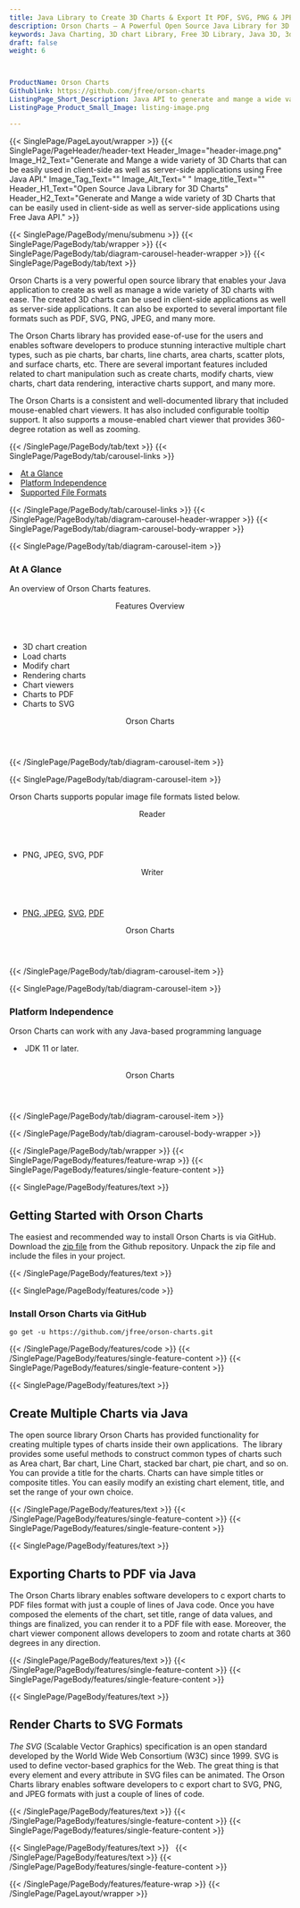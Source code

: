 ```yaml
---
title: Java Library to Create 3D Charts & Export It PDF, SVG, PNG & JPEG Image
description: Orson Charts – A Powerful Open Source Java Library for 3D Charts Creation and Export to PDF, SVG, PNG & JPEG Images on Client as well as Sever side.
keywords: Java Charting, 3D chart Library, Free 3D Library, Java 3D, 3d charts to SVG, 3d charts to PNG, 3d charts to JPEG, Java 3D library, read 3D charts, write 3D Files, convert 3D charts, Open Source 3D charting API, export 3D charts,3d charts to PDF, render 3D WebGL, Java surface charts, bar charts support, add scatter charts
draft: false
weight: 6



ProductName: Orson Charts
Githublink: https://github.com/jfree/orson-charts
ListingPage_Short_Description: Java API to generate and mange a wide variety of 3D charts that can be easily used in client-side as well as server-side applications.
ListingPage_Product_Small_Image: listing-image.png 

---
```


{{< SinglePage/PageLayout/wrapper >}}
{{< SinglePage/PageHeader/header-text
Header_Image="header-image.png"
Image_H2_Text="Generate and Mange a wide variety of 3D Charts that can be easily used in client-side as well as server-side applications using Free Java API."
Image_Tag_Text=""
Image_Alt_Text=" "
Image_title_Text=""
Header_H1_Text="Open Source Java Library for 3D Charts"
Header_H2_Text="Generate and Mange a wide variety of 3D Charts that can be easily used in client-side as well as server-side applications using Free Java API." >}}

{{< SinglePage/PageBody/menu/submenu >}}
{{< SinglePage/PageBody/tab/wrapper >}}
{{< SinglePage/PageBody/tab/diagram-carousel-header-wrapper >}}
{{< SinglePage/PageBody/tab/text >}}



<p>Orson Charts is a very powerful open source library that enables your Java application to create as well as manage a wide variety of 3D charts with ease. The created 3D charts can be used in client-side applications as well as server-side applications. It can also be exported to several important file formats such as PDF, SVG, PNG, JPEG, and many more.</p>
<p>The Orson Charts library has provided ease-of-use for the users and enables software developers to produce stunning interactive multiple chart types, such as pie charts, bar charts, line charts, area charts, scatter plots, and surface charts, etc. There are several important features included related to chart manipulation such as create charts, modify charts, view charts, chart data rendering, interactive charts support, and many more.   </p>
<p>The Orson Charts is a consistent and well-documented library that included mouse-enabled chart viewers. It has also included configurable tooltip support. It also supports a mouse-enabled chart viewer that provides 360-degree rotation as well as zooming.</p>

{{< /SinglePage/PageBody/tab/text >}}
{{< SinglePage/PageBody/tab/carousel-links >}}

<li data-target="#diagramcarousel" data-slide-to="0"><a href="#">At a Glance</a></li>
<li data-target="#diagramcarousel" data-slide-to="2"><a href="#">Platform Independence</a></li>
<li data-target="#diagramcarousel" data-slide-to="1"><a class="activetab" href="#">Supported File Formats</a></li>


{{< /SinglePage/PageBody/tab/carousel-links >}}
{{< /SinglePage/PageBody/tab/diagram-carousel-header-wrapper >}}
{{< SinglePage/PageBody/tab/diagram-carousel-body-wrapper >}}

{{< SinglePage/PageBody/tab/diagram-carousel-item >}}
<h3>At A Glance</h3>
<p>An overview of Orson Charts features.</p>
<div class="diagram1 d1-poi">
<div class="d1-row">
<div class="d1-col d1-right"><header>Features Overview</header>
<ul>
<li>3D chart creation</li>
<li>Load charts</li>
<li>Modify chart</li>
<li>Rendering charts</li>
<li>Chart viewers</li>
<li>Charts to PDF</li>
<li>Charts to SVG</li>
</ul>
</div>
<!--/left--></div>
<div class="d1-logo" style="border: none;"><!--<img src='listing-image.png' alt="Compression APIs for .NET" />--><header>Orson Charts</header><footer><small></small></footer></div>
<!--/logo--></div>
<!--/diagram1-->
{{< /SinglePage/PageBody/tab/diagram-carousel-item >}}

{{< SinglePage/PageBody/tab/diagram-carousel-item >}}
<p>Orson Charts supports popular image file formats listed below.</p>
<div class="diagram1 d2  d1-poi">
<div class="d1-row">
<div class="d1-col d1-left"><header><i class="fa fa-arrows-v "> </i> Reader</header>
<ul>
<li>PNG, JPEG, SVG, PDF</li>
</ul>
</div>
<!--/left-->
<div class="d1-col d1-right"><header><i class="fa  fa-long-arrow-down"> </i> Writer</header>
<ul>
<li><a href="https://docs.fileformat.com/image/png/">PNG</a>,<a href="https://docs.fileformat.com/image/jpeg/"> JPEG</a>, <a href="https://docs.fileformat.com/page-description-language/svg/">SVG</a>, <a href="https://docs.fileformat.com/pdf/">PDF</a></li>
</ul>
</div>
<!--/right--></div>
<!--/row-->
<div class="d1-logo" style="border: none;"><!--<img src='listing-image.png' alt="Compression APIs for .NET" />--><header>Orson Charts</header><footer><small></small></footer></div>
<!--/logo--></div>
<!--/diagram2-->
{{< /SinglePage/PageBody/tab/diagram-carousel-item >}}

{{< SinglePage/PageBody/tab/diagram-carousel-item >}}
<h3>Platform Independence</h3>
<p>Orson Charts can work with any Java-based programming language</p>
<div class="diagram1 d1-poi">
<div class="d1-row">
<div class="d1-col d1-left">
<ul>
<li> JDK 11 or later.</li>
</ul>
</div>
<!--/left-->
<div class="d1-col d1-right"> </div>
<!--/right--></div>
<!--/row-->
<div class="d1-logo" style="border: none;"><!--<img src='listing-image.png' alt="Compression APIs for .NET" />--><header>Orson Charts</header><footer><small></small></footer></div>
<!--/logo--></div>
<!--/diagram2 -->
{{< /SinglePage/PageBody/tab/diagram-carousel-item >}}

{{< /SinglePage/PageBody/tab/diagram-carousel-body-wrapper >}}

{{< /SinglePage/PageBody/tab/wrapper >}}
{{< SinglePage/PageBody/features/feature-wrap >}}
{{< SinglePage/PageBody/features/single-feature-content >}}

{{< SinglePage/PageBody/features/text >}}
<h2 class="h2title">Getting Started with Orson Charts</h2>
<p><code class="html"></code></p>
<p>The easiest and recommended way to install Orson Charts is via GitHub. Download the <a href="https://github.com/jfree/orson-charts/archive/master.zip">zip file</a> from the Github repository. Unpack the zip file and include the files in your project.</p>
{{< /SinglePage/PageBody/features/text >}}

{{< SinglePage/PageBody/features/code >}}
<h3><strong>Install Orson Charts via GitHub</strong></h3>
<pre><code class="html">go get -u https://github.com/jfree/orson-charts.git</code></pre>


{{< /SinglePage/PageBody/features/code >}}
{{< /SinglePage/PageBody/features/single-feature-content >}}
{{< SinglePage/PageBody/features/single-feature-content >}}

{{< SinglePage/PageBody/features/text >}}
<h2 class="h2title">Create Multiple Charts via Java</h2>
<p>The open source library Orson Charts has provided functionality for creating multiple types of charts inside their own applications.  The library provides some useful methods to construct common types of charts such as Area chart, Bar chart, Line Chart, stacked bar chart, pie chart, and so on. You can provide a title for the charts. Charts can have simple titles or composite titles. You can easily modify an existing chart element, title, and set the range of your own choice.</p>

{{< /SinglePage/PageBody/features/text >}}
{{< /SinglePage/PageBody/features/single-feature-content >}}
{{< SinglePage/PageBody/features/single-feature-content >}}

{{< SinglePage/PageBody/features/text >}}
<h2 class="h2title">Exporting Charts to PDF via Java</h2>
<p>The Orson Charts library enables software developers to c export charts to PDF files format with just a couple of lines of Java code. Once you have composed the elements of the chart, set title, range of data values, and things are finalized, you can render it to a PDF file with ease. Moreover, the chart viewer component allows developers to zoom and rotate charts at 360 degrees in any direction.</p>

{{< /SinglePage/PageBody/features/text >}}
{{< /SinglePage/PageBody/features/single-feature-content >}}
{{< SinglePage/PageBody/features/single-feature-content >}}

{{< SinglePage/PageBody/features/text >}}
<h2 class="h2title">Render Charts to SVG Formats</h2>
<p><em>The SVG</em> (Scalable Vector Graphics) specification is an open standard developed by the World Wide Web Consortium (W3C) since 1999. SVG is used to define vector-based graphics for the Web. The great thing is that every element and every attribute in SVG files can be animated. The Orson Charts library enables software developers to c export chart to SVG, PNG, and JPEG formats with just a couple of lines of code.</p>

{{< /SinglePage/PageBody/features/text >}}
{{< /SinglePage/PageBody/features/single-feature-content >}}
{{< SinglePage/PageBody/features/single-feature-content >}}

{{< SinglePage/PageBody/features/text >}}
 
{{< /SinglePage/PageBody/features/text >}}
{{< /SinglePage/PageBody/features/single-feature-content >}}

{{< /SinglePage/PageBody/features/feature-wrap >}}
{{< /SinglePage/PageLayout/wrapper >}}
